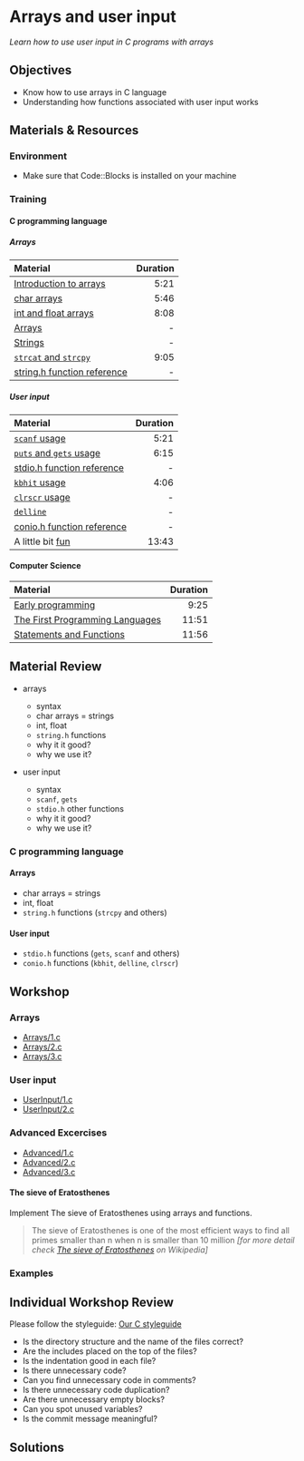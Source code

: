 # Arrays and user input
*Learn how to use user input in C programs with arrays*

## Objectives
- Know how to use arrays in C language
- Understanding how functions associated with user input works

## Materials & Resources
### Environment
  - Make sure that Code::Blocks is installed on your machine

### Training
#### C programming language
##### Arrays
| Material | Duration |
|:---------|-----:|
| [Introduction to arrays](https://www.youtube.com/watch?v=LEHaSSYreeo) | 5:21 |
| [char arrays](https://www.youtube.com/watch?v=7F-Q2oVBYKk) | 5:46 |
| [int and float arrays](https://www.youtube.com/watch?v=IPYA3b3_nyk) | 8:08 |
| [Arrays](http://www.w3schools.in/c-tutorial/arrays/) | - |
| [Strings](http://www.w3schools.in/c-tutorial/strings/) | - |
| [`strcat` and `strcpy`](https://www.youtube.com/watch?v=-SSsm0gVu3o) | 9:05 |
| [string.h function reference](http://www.cplusplus.com/reference/cstring/) | - |

##### User input
| Material | Duration |
|:---------|-----:|
| [`scanf` usage](https://www.youtube.com/watch?v=hSHFjPvqFjw) | 5:21 |
| [`puts` and `gets` usage](https://www.youtube.com/watch?v=yvpCxgV3AZo) | 6:15 |
| [stdio.h function reference](http://www.cplusplus.com/reference/cstdio/) | - |
| [`kbhit` usage](https://www.youtube.com/watch?v=DFOwUqsl36A) | 4:06 |
| [`clrscr` usage](http://www.programmingsimplified.com/c/conio.h/clrscr) | - |
| [`delline`](http://www.programmingsimplified.com/c/conio.h/delline) | - |
| [conio.h function reference](http://www.programmingsimplified.com/c/conio.h) | - |
| A little bit [fun](https://www.youtube.com/watch?v=nKlKYYMCXc8) | 13:43 |

#### Computer Science

| Material | Duration |
|:---------|-----:|
| [Early programming](https://www.youtube.com/watch?v=nwDq4adJwzM&index=11&list=PL8dPuuaLjXtNlUrzyH5r6jN9ulIgZBpdo) | 9:25 |
| [The First Programming Languages ](https://www.youtube.com/watch?v=RU1u-js7db8&index=12&list=PL8dPuuaLjXtNlUrzyH5r6jN9ulIgZBpdo) | 11:51 |
| [Statements and  Functions](https://www.youtube.com/watch?v=l26oaHV7D40&list=PL8dPuuaLjXtNlUrzyH5r6jN9ulIgZBpdo&index=13) | 11:56 |

## Material Review
- arrays
    - syntax
    - char arrays = strings
    - int, float
    - `string.h` functions
    - why it it good?
    - why we use it?

- user input
    - syntax
    - `scanf`, `gets`
    - `stdio.h` other functions
    - why it it good?
    - why we use it?

### C programming language
#### Arrays
- char arrays = strings
- int, float
- `string.h` functions (`strcpy` and others)

#### User input
- `stdio.h` functions (`gets`, `scanf` and others)
- `conio.h` functions (`kbhit`, `delline`, `clrscr`)

## Workshop
### Arrays
- [Arrays/1.c](Workshop/arrays_1.c)
- [Arrays/2.c](Workshop/arrays_2.c)
- [Arrays/3.c](Workshop/arrays_3.c)

### User input
- [UserInput/1.c](Workshop/input_1.c)
- [UserInput/2.c](Workshop/input_2.c)

### Advanced Excercises

- [Advanced/1.c](Workshop/advanced_1.c)
- [Advanced/2.c](Workshop/advanced_2.c)
- [Advanced/3.c](Workshop/advanced_3.c)

#### The sieve of Eratosthenes

Implement The sieve of Eratosthenes using arrays and functions.


> The sieve of Eratosthenes is one of the most efficient ways to find all primes smaller than n when n is smaller than 10 million
> *[for more detail check [The sieve of Eratosthenes](https://en.wikipedia.org/wiki/Sieve_of_Eratosthenes) on Wikipedia]*

### Examples



## Individual Workshop Review
Please follow the styleguide: [Our C styleguide](https://github.com/greenfox-academy/teaching-materials/blob/master/styleguide/c.md)

 - Is the directory structure and the name of the files correct?
 - Are the includes placed on the top of the files?
 - Is the indentation good in each file?
 - Is there unnecessary code?
 - Can you find unnecessary code in comments?
 - Is there unnecessary code duplication?
 - Are there unnecessary empty blocks?
 - Can you spot unused variables?
 - Is the commit message meaningful?

## Solutions

